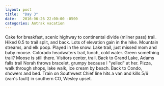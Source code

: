 ```yaml
---
layout: post
title:  "Day 3"
date:   2016-06-26 22:00:00 -0500
categories: Amtrak vacation
---
```

Cake for breakfast, scenic highway to continental divide (milner pass) trail. Hiked 0.5 to trail split, and back. Lots of elevation gain in the hike. Mountain streams, and elk poop. Played in the snow. Lake trail, just missed mom and baby moose. Colorado headwaters trail, lunch, cold water. Green something trail? Moose is still there. Visitors center, trail. Back to Grand Lake, Adams falls trail Norah throws bracelet, grumpy because I "yelled" at her. Pizza, walk through shops, lake walk, ice cream by beach. Back to Condo, showers and bed. Train on Southwest Chief line hits a van and kills 5/6 (van's fault) in southern CO, Wesley upset.
